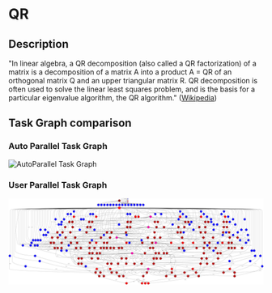 # QR


## Description

"In linear algebra, a QR decomposition (also called a QR factorization) of a matrix
is a decomposition of a matrix A into a product A = QR of an orthogonal matrix Q and
an upper triangular matrix R. QR decomposition is often used to solve the linear least
squares problem, and is the basis for a particular eigenvalue algorithm, the QR
algorithm." 
([Wikipedia][wikipedia-qr])


## Task Graph comparison

### Auto Parallel Task Graph

![AutoParallel Task Graph](./results/local/autoparallel/complete_graph.png)

### User Parallel Task Graph

![UserParallel Task Graph](./results/local/userparallel/complete_graph.png)


[wikipedia-qr]: https://en.wikipedia.org/wiki/QR_decomposition